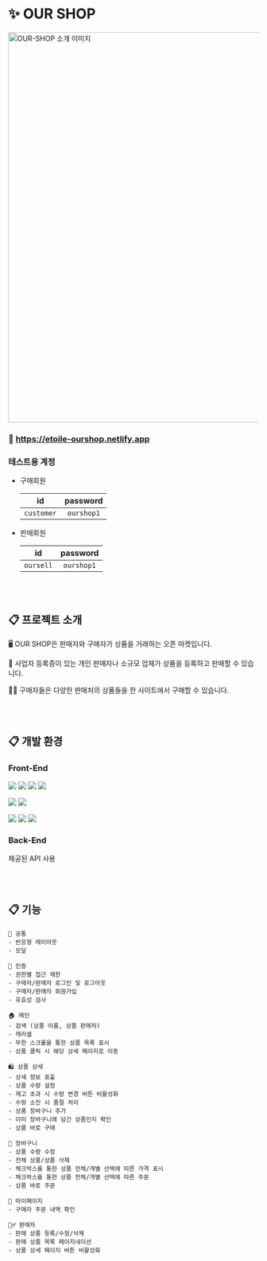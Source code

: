 # ✨ OUR SHOP

<img width="784" alt="OUR-SHOP 소개 이미지" src="https://github.com/etoile-j/OUR-SHOP/assets/102905624/42c4b203-0c1d-4a2a-8c64-eeb984aec12b">

### 📍 https://etoile-ourshop.netlify.app

### 테스트용 계정

-   구매회원

    |   **id**   | **password** |
    | :--------: | :----------: |
    | `customer` |  `ourshop1`  |

-   판매회원

    |  **id**   | **password** |
    | :-------: | :----------: |
    | `oursell` |  `ourshop1`  |

<br><br>

## 📋 프로젝트 소개

🖥 OUR SHOP은 판매자와 구매자가 상품을 거래하는 오픈 마켓입니다.

💁 사업자 등록증이 있는 개인 판매자나 소규모 업체가 상품을 등록하고 판매할 수 있습니다.

🙋‍♀️ 구매자들은 다양한 판매처의 상품들을 한 사이트에서 구매할 수 있습니다.

<br><br>

## 📋 개발 환경

### Front-End

<img src="https://img.shields.io/badge/React-61DAFB?style=for-the-badge&logo=React&logoColor=white"> <img src="https://img.shields.io/badge/TypeScript-3178C6?style=for-the-badge&logo=TypeScript&logoColor=white"> <img src="https://img.shields.io/badge/styled-components-DB7093?style=for-the-badge&logo=styled-components&logoColor=white"> <img src="https://img.shields.io/badge/React Query-FF4154?style=for-the-badge&logo=ReactQuery&logoColor=white">

<img src="https://img.shields.io/badge/Axios-5A29E4?style=for-the-badge&logo=Axios&logoColor=white"> <img src="https://img.shields.io/badge/React Hook Form-EC5990?style=for-the-badge&logo=ReactHookForm&logoColor=white">

<img src="https://img.shields.io/badge/Jest-C21325?style=for-the-badge&logo=Jest&logoColor=white"> <img src="https://img.shields.io/badge/React Testing Library-E33332?style=for-the-badge&logo=TestingLibrary&logoColor=white"> <img src="https://img.shields.io/badge/MSW-FF6A33?style=for-the-badge&logo=MockServiceWorker&logoColor=white">

### Back-End

제공된 API 사용

<br><br>

## 📋 기능

```
🎾 공통
- 반응형 레이아웃
- 모달

🔐 인증
- 권한별 접근 제한
- 구매자/판매자 로그인 및 로그아웃
- 구매자/판매자 회원가입
- 유효성 검사

🏠 메인
- 검색 (상품 이름, 상품 판매자)
- 캐러셀
- 무한 스크롤을 통한 상품 목록 표시
- 상품 클릭 시 해당 상세 페이지로 이동

🛍 상품 상세
- 상세 정보 표출
- 상품 수량 설정
- 재고 초과 시 수량 변경 버튼 비활성화
- 수량 소진 시 품절 처리
- 상품 장바구니 추가
- 이미 장바구니에 담긴 상품인지 확인
- 상품 바로 구매

🛒 장바구니
- 상품 수량 수정
- 전체 상품/상품 삭제
- 체크박스를 통한 상품 전체/개별 선택에 따른 가격 표시
- 체크박스를 통한 상품 전체/개별 선택에 따른 주문
- 상품 바로 주문

👤 마이페이지
- 구매자 주문 내역 확인

💁‍♂️ 판매자
- 판매 상품 등록/수정/삭제
- 판매 상품 목록 페이지네이션
- 상품 상세 페이지 버튼 비활성화
```

<br><br>
